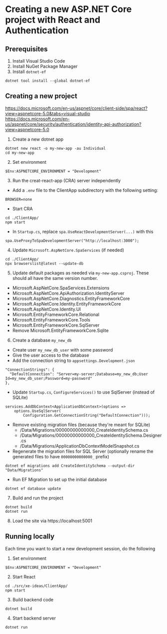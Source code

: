 # Creating a new ASP.NET Core project with React and Authentication

## Prerequisites
1. Install Visual Studio Code
2. Install NuGet Package Manager
3. Install `dotnet-ef`
```
dotnet tool install --global dotnet-ef
```

## Creating a new project
https://docs.microsoft.com/en-us/aspnet/core/client-side/spa/react?view=aspnetcore-5.0&tabs=visual-studio  
https://docs.microsoft.com/en-us/aspnet/core/security/authentication/identity-api-authorization?view=aspnetcore-5.0

1. Create a new dotnet app
```
dotnet new react -o my-new-app -au Individual
cd my-new-app
```

2. Set environment
```
$Env:ASPNETCORE_ENVIRONMENT = "Development"
```

3. Run the creat-react-app (CRA) server independently
- Add a `.env` file to the ClientApp subdirectory with the following setting:
```
BROWSER=none
```

- Start CRA 
```
cd ./ClientApp/
npm start
```

- In `Startup.cs`, replace `spa.UseReactDevelopmentServer(...)` with this
```
spa.UseProxyToSpaDevelopmentServer("http://localhost:3000");
```

4. Update `Microsoft.AspNetCore.SpaServices` (if needed)
```
cd ./ClientApp/
npx browserslist@latest --update-db
```

5. Update default packages as needed via `my-new-app.csproj`.  These should all have the same version number.
- Microsoft.AspNetCore.SpaServices.Extensions
- Microsoft.AspNetCore.ApiAuthorization.IdentityServer
- Microsoft.AspNetCore.Diagnostics.EntityFrameworkCore
- Microsoft.AspNetCore.Identity.EntityFrameworkCore
- Microsoft.AspNetCore.Identity.UI
- Microsoft.EntityFrameworkCore.Relational
- Microsoft.EntityFrameworkCore.Tools
- Microsoft.EntityFrameworkCore.SqlServer
- Remove Microsoft.EntityFrameworkCore.Sqlite

6. Create a database `my_new_db`
- Create user `my_new_db_user` with some password
- Give the user access to the database
- Add the connection string to `appsettings.Development.json`
```
"ConnectionStrings": {
  "DefaultConnection": "Server=my-server;Database=my_new_db;User Id=my_new_db_user;Password=my-password"
},
```

- Update `Startup.cs`, `ConfigureServices()` to use SqlServer (instead of SQLite)
```
services.AddDbContext<ApplicationDbContext>(options =>
	options.UseSqlServer(
		Configuration.GetConnectionString("DefaultConnection")));
```

- Remove existing migration files (because they're meant for SQLite)
   - /Data/Migrations/00000000000000_CreateIdentitySchema.cs
   - /Data/Migrations/00000000000000_CreateIdentitySchema.Designer.cs
   - /Data/Migrations/ApplicationDbContextModelSnapshot.cs
- Regenerate the migration files for SQL Server (optionally rename the generated files to have `00000000000000_` prefix)
```
dotnet ef migrations add CreateIdentitySchema --output-dir "Data/Migrations"
```

- Run EF Migration to set up the initial database
```
dotnet ef database update 
```

7. Build and run the project
```
dotnet build
dotnet run
```

8. Load the site via https://localhost:5001


## Running locally
Each time you want to start a new development session, do the following 

1. Set environment
```
$Env:ASPNETCORE_ENVIRONMENT = "Development"
```

2. Start React
```
cd ./src/xe-ideas/ClientApp/
npm start
```

3. Build backend code
```
dotnet build
```

4. Start backend server
```
dotnet run
```
